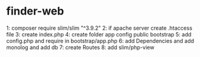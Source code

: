 # finder-web

1: composer require slim/slim "^3.9.2"
2: if apache server create .htaccess file
3: create index.php
4: create folder app config public bootstrap
5: add config.php and require in bootstrap/app.php
6: add Dependencies and add monolog and add db
7: create Routes
8: add slim/php-view

